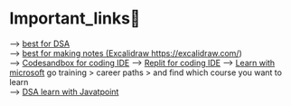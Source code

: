# Important_links🔗
--> <a href="https://visualgo.net/">best for DSA</a><br>
--> <a href="https://excalidraw.com/"> best for making notes (Excalidraw https://excalidraw.com/)</a><br>
--> <a href="https://codesandbox.io/">Codesandbox for coding IDE</a>
--> <a href="https://replit.com/">Replit for coding IDE</a>
--> <a href="https://learn.microsoft.com/en-in/training/">Learn with microsoft</a> go training > career paths > and find which course you want to learn <br>
--> <a href="https://www.javatpoint.com/data-structure-tutorial">DSA learn with Javatpoint</a>
